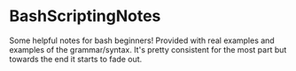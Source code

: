 # BashScriptingNotes

Some helpful notes for bash beginners! Provided with real examples and examples of the grammar/syntax.
It's pretty consistent for the most part but towards the end it starts to fade out.
